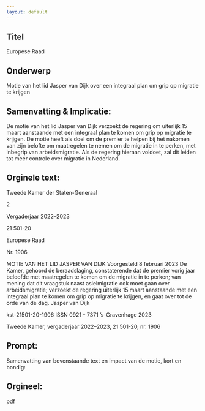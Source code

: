 ```yaml
---
layout: default
---
```

## Titel
Europese Raad
## Onderwerp
Motie van het lid Jasper van Dijk over een integraal plan om grip op migratie te krijgen
## Samenvatting & Implicatie:

De motie van het lid Jasper van Dijk verzoekt de regering om uiterlijk 15 maart aanstaande met een integraal plan te komen om grip op migratie te krijgen. De motie heeft als doel om de premier te helpen bij het nakomen van zijn belofte om maatregelen te nemen om de migratie in te perken, met inbegrip van arbeidsmigratie. Als de regering hieraan voldoet, zal dit leiden tot meer controle over migratie in Nederland.
## Orginele text:


Tweede Kamer der Staten-Generaal

2

Vergaderjaar 2022–2023

21 501-20

Europese Raad

Nr. 1906

MOTIE VAN HET LID JASPER VAN DIJK
Voorgesteld 8 februari 2023
De Kamer,
gehoord de beraadslaging,
constaterende dat de premier vorig jaar beloofde met maatregelen te
komen om de migratie in te perken;
van mening dat dit vraagstuk naast asielmigratie ook moet gaan over
arbeidsmigratie;
verzoekt de regering uiterlijk 15 maart aanstaande met een integraal plan
te komen om grip op migratie te krijgen,
en gaat over tot de orde van de dag.
Jasper van Dijk

kst-21501-20-1906
ISSN 0921 - 7371
’s-Gravenhage 2023

Tweede Kamer, vergaderjaar 2022–2023, 21 501-20, nr. 1906


## Prompt:
Samenvatting van bovenstaande text en impact van de motie, kort en bondig:

## Orgineel:
[pdf](https://gegevensmagazijn.tweedekamer.nl/OData/v4/2.0/Document(a6f375af-f4c9-473c-a8a0-0f56de6c1fb0)/resource)
